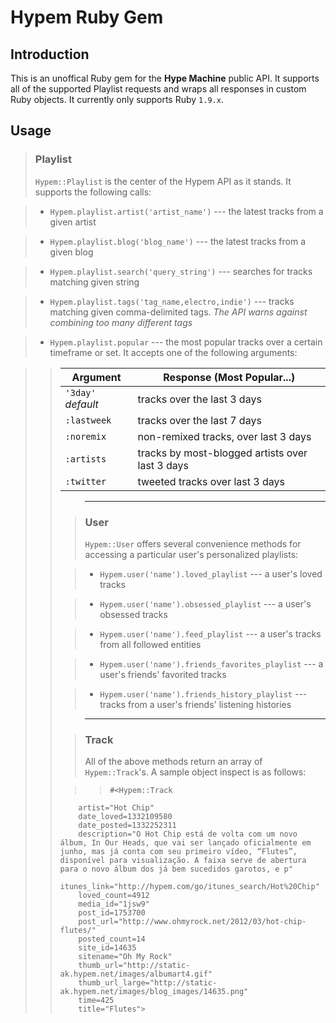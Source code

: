 # Hypem Ruby Gem #
## Introduction ##
This is an unoffical Ruby gem for the **Hype Machine** public API. It supports all of the supported Playlist requests and wraps all responses in custom Ruby objects. It currently only supports Ruby `1.9.x`.

## Usage ##

> ### Playlist ###
> `Hypem::Playlist` is the center of the Hypem API as it stands. It supports the following calls:

> - `Hypem.playlist.artist('artist_name')` --- the latest tracks from a given artist

> - `Hypem.playlist.blog('blog_name')` --- the latest tracks from a given blog

> - `Hypem.playlist.search('query_string')` --- searches for tracks matching given string

> - `Hypem.playlist.tags('tag_name,electro,indie')` --- tracks matching given comma-delimited tags. *The API warns against combining too many different tags*

> - `Hypem.playlist.popular` --- the most popular tracks over a certain timeframe or set. It accepts one of the following arguments:

>> <table>
  <thead>
    <tr>
      <th> Argument </th>
      <th> Response (Most Popular...) </th>
    </tr>
  </thead>
  <tbody>
    <tr>
      <td><code>'3day'</code> <em>default</em></td>
      <td>tracks over the last 3 days</td>
    </tr>
    <tr>
      <td><code>:lastweek</code></td>
      <td>tracks over the last 7 days</td>
    </tr>
    <tr>
      <td><code>:noremix</code></td>
      <td>non-remixed tracks, over last 3 days</td>
    </tr>
    <tr>
      <td><code>:artists</code></td>
      <td>tracks by most-blogged artists over last 3 days</td>
    </tr>
    <tr>
      <td><code>:twitter</code></td>
      <td>tweeted tracks over last 3 days</td>
    </tr>
  </tbody>
</table>

> ******

> ### User ###
> `Hypem::User` offers several convenience methods for accessing a particular user's personalized playlists:

> - `Hypem.user('name').loved_playlist` --- a user's loved tracks

> - `Hypem.user('name').obsessed_playlist` --- a user's obsessed tracks

> - `Hypem.user('name').feed_playlist` --- a user's tracks from all followed entities

> - `Hypem.user('name').friends_favorites_playlist` --- a user's friends' favorited tracks

> - `Hypem.user('name').friends_history_playlist` --- tracks from a user's friends' listening histories

> ******

> ### Track ###
> All of the above methods return an array of `Hypem::Track`'s. A sample object inspect is as follows:

>>     #<Hypem::Track
        artist="Hot Chip"
        date_loved=1332109580
        date_posted=1332252311
        description="O Hot Chip está de volta com um novo álbum, In Our Heads, que vai ser lançado oficialmente em junho, mas já conta com seu primeiro vídeo, “Flutes”, disponível para visualização. A faixa serve de abertura para o novo álbum dos já bem sucedidos garotos, e p"
        itunes_link="http://hypem.com/go/itunes_search/Hot%20Chip"
        loved_count=4912
        media_id="1jsw9"
        post_id=1753700
        post_url="http://www.ohmyrock.net/2012/03/hot-chip-flutes/"
        posted_count=14
        site_id=14635
        sitename="Oh My Rock"
        thumb_url="http://static-ak.hypem.net/images/albumart4.gif"
        thumb_url_large="http://static-ak.hypem.net/images/blog_images/14635.png"
        time=425
        title="Flutes"> 
